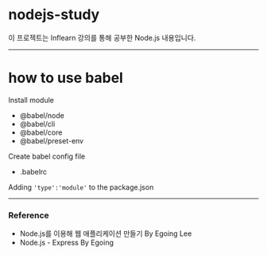 # nodejs-study

이 프로젝트는 Inflearn 강의를 통해 공부한 Node.js 내용입니다.

---
# how to use babel

Install module

* @babel/node
* @babel/cli
* @babel/core
* @babel/preset-env

Create babel config file

* .babelrc 

Adding `'type':'module'` to the package.json

---

### Reference
* Node.js를 이용해 웹 애플리케이션 만들기 By Egoing Lee
* Node.js - Express By Egoing
